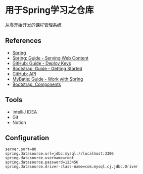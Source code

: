 # 用于Spring学习之仓库

从零开始开发的课程管理系统

## References

* [Spring](https://spring.io/guides)
* [Spring: Guide - Serving Web Content](https://spring.io/guides/gs/serving-web-content/)
* [GitHub: Guide - Deploy Keys](https://developer.github.com/v3/guides/managing-deploy-keys/#deploy-keys)
* [Bootstrap: Guide - Getting Started](https://v3.bootcss.com/getting-started/)
* [GitHub: API](https://developer.github.com/apps/)
* [MyBatis: Guide - Work with Spring](http://mybatis.org/spring-boot-starter/mybatis-spring-boot-autoconfigure/)
* [Bootstrap: Components](https://v3.bootcss.com/components/)

## Tools

* IntelliJ IDEA
* Git
* Notion

## Configuration

```properties
server.port=80
spring.datasource.url=jdbc:mysql://localhost:3306
spring.datasource.username=root
spring.datasource.password=123456
spring.datasource.driver-class-name=com.mysql.cj.jdbc.Driver
```